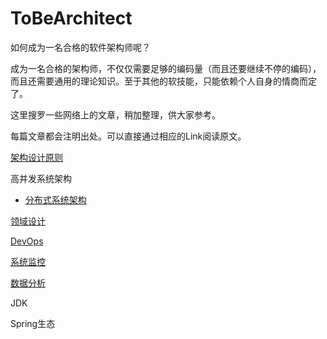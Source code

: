# ToBeArchitect
如何成为一名合格的软件架构师呢？

成为一名合格的架构师，不仅仅需要足够的编码量（而且还要继续不停的编码），而且还需要通用的理论知识。至于其他的软技能，只能依赖个人自身的情商而定了。

这里搜罗一些网络上的文章，稍加整理，供大家参考。

每篇文章都会注明出处。可以直接通过相应的Link阅读原文。

[架构设计原则](Architect_Design.md)

高并发系统架构

* [分布式系统架构](Distributed_Architect.md)

[领域设计](Domain_Design.md)

[DevOps](Dev_Ops.md)

[系统监控](System_Watching.md)

[数据分析](Data_Analysis.md)

JDK

Spring生态

